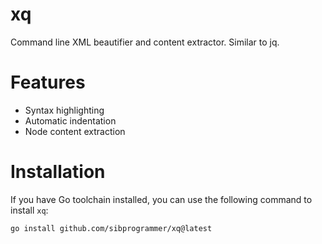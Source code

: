 # xq

Command line XML beautifier and content extractor. Similar to jq.

# Features

* Syntax highlighting
* Automatic indentation
* Node content extraction

# Installation

If you have Go toolchain installed, you can use the following command to install `xq`:
```
go install github.com/sibprogrammer/xq@latest
```